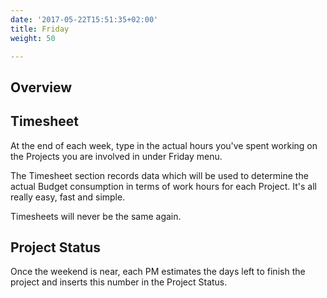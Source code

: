 ```yaml
---
date: '2017-05-22T15:51:35+02:00'
title: Friday
weight: 50

---
```



## Overview

## Timesheet

At the end of each week, type in the actual hours you've spent working on the Projects you are involved in under Friday menu.

The Timesheet section records data which will be used to determine the actual Budget consumption in terms of work hours for each Project. It's all really easy, fast and simple.

Timesheets will never be the same again.

## Project Status

Once the weekend is near, each PM estimates the days left to finish the project and inserts this number in the Project Status.